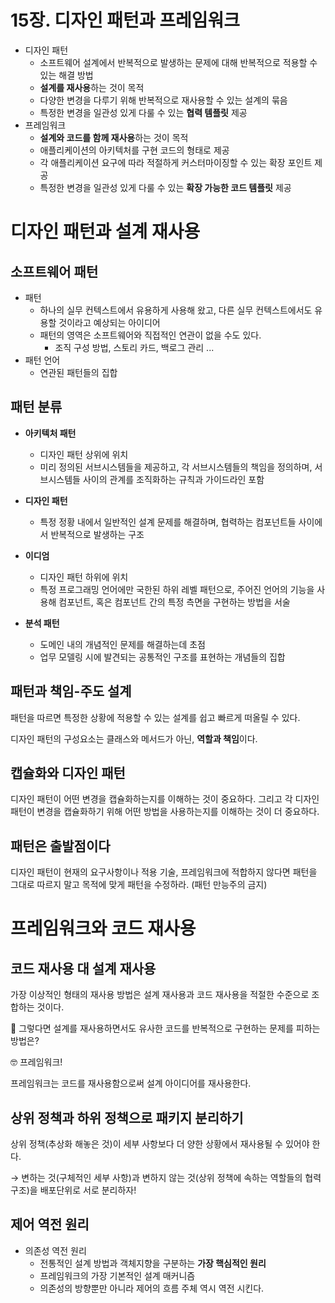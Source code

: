 # 15장. 디자인 패턴과 프레임워크

- 디자인 패턴
    - 소프트웨어 설계에서 반복적으로 발생하는 문제에 대해 반복적으로 적용할 수 있는 해결 방법
    - **설계를 재사용**하는 것이 목적
    - 다양한 변경을 다루기 위해 반복적으로 재사용할 수 있는 설계의 묶음
    - 특정한 변경을 일관성 있게 다룰 수 있는 **협력 템플릿** 제공
- 프레임워크
    - **설계와 코드를 함께 재사용**하는 것이 목적
    - 애플리케이션의 아키텍처를 구현 코드의 형태로 제공
    - 각 애플리케이션 요구에 따라 적절하게 커스터마이징할 수 있는 확장 포인트 제공
    - 특정한 변경을 일관성 있게 다룰 수 있는 **확장 가능한 코드 템플릿** 제공

# 디자인 패턴과 설계 재사용

## 소프트웨어 패턴

- 패턴
    - 하나의 실무 컨텍스트에서 유용하게 사용해 왔고, 다른 실무 컨텍스트에서도 유용할 것이라고 예상되는 아이디어
    - 패턴의 영역은 소프트웨어와 직접적인 연관이 없을 수도 있다.
        - 조직 구성 방법, 스토리 카드, 백로그 관리 ...
- 패턴 언어
    - 연관된 패턴들의 집합

## 패턴 분류

- **아키텍처 패턴**
    - 디자인 패턴 상위에 위치
    - 미리 정의된 서브시스템들을 제공하고, 각 서브시스템들의 책임을 정의하며, 서브시스템들 사이의 관계를 조직화하는 규칙과 가이드라인 포함
- **디자인 패턴**
    - 특정 정황 내에서 일반적인 설계 문제를 해결하며, 협력하는 컴포넌트들 사이에서 반복적으로 발생하는 구조
- **이디엄**
    - 디자인 패턴 하위에 위치
    - 특정 프로그래밍 언어에만 국한된 하위 레벨 패턴으로, 주어진 언어의 기능을 사용해 컴포넌트, 혹은 컴포넌트 간의 특정 측면을 구현하는 방법을 서술

- **분석 패턴**
    - 도메인 내의 개념적인 문제를 해결하는데 초점
    - 업무 모델링 시에 발견되는 공통적인 구조를 표현하는 개념들의 집합

## 패턴과 책임-주도 설계

패턴을 따르면 특정한 상황에 적용할 수 있는 설계를 쉽고 빠르게 떠올릴 수 있다.

디자인 패턴의 구성요소는 클래스와 메서드가 아닌, **역할과 책임**이다.

## 캡슐화와 디자인 패턴

디자인 패턴이 어떤 변경을 캡슐화하는지를 이해하는 것이 중요하다. 그리고 각 디자인 패턴이 변경을 캡슐화하기 위해 어떤 방법을 사용하는지를 이해하는 것이 더 중요하다.

## 패턴은 출발점이다

디자인 패턴이 현재의 요구사항이나 적용 기술, 프레임워크에 적합하지 않다면 패턴을 그대로 따르지 말고 목적에 맞게 패턴을 수정하라. (패턴 만능주의 금지)

# 프레임워크와 코드 재사용

## 코드 재사용 대 설계 재사용

가장 이상적인 형태의 재사용 방법은 설계 재사용과 코드 재사용을 적절한 수준으로 조합하는 것이다.

🧐 그렇다면 설계를 재사용하면서도 유사한 코드를 반복적으로 구현하는 문제를 피하는 방법은?

🤓 프레임워크!

프레임워크는 코드를 재사용함으로써 설계 아이디어를 재사용한다.

## 상위 정책과 하위 정책으로 패키지 분리하기

상위 정책(추상화 해놓은 것)이 세부 사항보다 더 양한 상황에서 재사용될 수 있어야 한다.

→ 변하는 것(구체적인 세부 사항)과 변하지 않는 것(상위 정책에 속하는 역할들의 협력 구조)을 배포단위로 서로 분리하자!

## 제어 역전 원리

- 의존성 역전 원리
    - 전통적인 설계 방법과 객체지향을 구분하는 **가장 핵심적인 원리**
    - 프레임워크의 가장 기본적인 설계 매커니즘
    - 의존성의 방향뿐만 아니라 제어의 흐름 주체 역시 역전 시킨다.